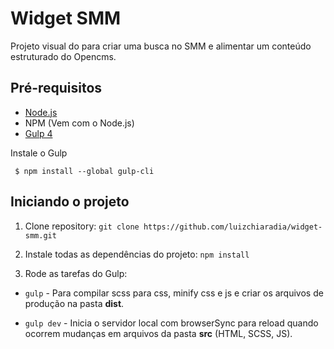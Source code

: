 # Widget SMM
Projeto visual do para criar uma busca no SMM e alimentar um conteúdo estruturado do Opencms.

## Pré-requisitos
- [Node.js](https://nodejs.org/en/download/ "Node Js")
-  NPM (Vem com o Node.js)
- [Gulp 4](https://gulpjs.com/ "Gulp")

Instale o Gulp

     $ npm install --global gulp-cli
     

## Iniciando o projeto

1. Clone repository:
`git clone https://github.com/luizchiaradia/widget-smm.git`

    
2. Instale todas as dependências do projeto:
   `npm install`

4. Rode as tarefas do Gulp:
  - `gulp`      - Para compilar scss para css, minify css e js e criar os arquivos de produção na pasta **dist**.

  - `gulp dev`  - Inicia o servidor local com browserSync para reload quando ocorrem mudanças em arquivos da pasta **src** (HTML, SCSS, JS).
